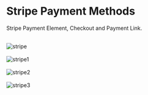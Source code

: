 <h1>Stripe Payment Methods</h1>

Stripe Payment Element, Checkout and Payment Link. <br><br>

![stripe](https://user-images.githubusercontent.com/38325801/203768791-96d5e493-4d2e-4e51-8d1c-f8e85f06b174.png)<br><br>
![stripe1](https://user-images.githubusercontent.com/38325801/203768801-3ae82564-ec2d-47a6-8e46-da883d72e63f.png)<br><br>
![stripe2](https://user-images.githubusercontent.com/38325801/203768809-f8684edc-85aa-45c3-8278-a679aba00834.png)<br><br>
![stripe3](https://user-images.githubusercontent.com/38325801/203768817-2f11ed52-bbf3-4ebe-a8c6-cb5df9b75439.png)<br><br>
